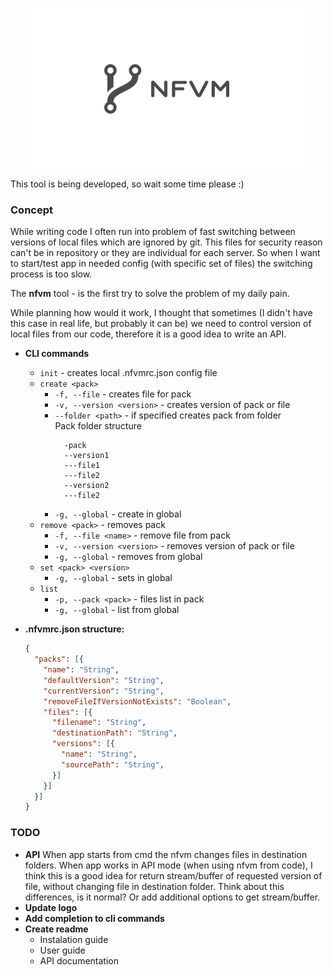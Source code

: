 <p align="center">
  <img height="256" src="logo.png?raw=true">
</p>

This tool is being developed, so wait some time please :)

### Concept

While writing code I often run into problem of fast switching between versions of local files which are ignored by git. This files for security reason can't be in repository or they are individual for each server.
So when I want to start/test app in needed config (with specific set of files) the switching process is too slow.

The **nfvm** tool - is the first try to solve the problem of my daily pain.

While planning how would it work, I thought that sometimes (I didn't have this case in real life, but probably it can be) we need to control version of local files from our code, therefore it is a good idea to write an API. 


- **CLI commands**
  - `init` - creates local .nfvmrc.json config file
  - `create <pack>`
    - `-f, --file` - creates file for pack
    - `-v, --version <version>` - creates version of pack or file
    - `--folder <path>` - if specified creates pack from folder  
        Pack folder structure
        ```
          -pack
          --version1
          ---file1
          ---file2
          --version2
          ---file2
        ```    
    - `-g, --global` - create in global
  - `remove <pack>` - removes pack
    - `-f, --file <name>` - remove file from pack
    - `-v, --version <version>` - removes version of pack or file
    - `-g, --global` - removes from global
  - `set <pack> <version>`
    - `-g, --global` - sets in global
  - `list`
    - `-p, --pack <pack>` - files list in pack
    - `-g, --global` - list from global

- **.nfvmrc.json structure:**

  ```json
  {
    "packs": [{
      "name": "String",
      "defaultVersion": "String",
      "currentVersion": "String",
      "removeFileIfVersionNotExists": "Boolean",
      "files": [{
        "filename": "String",
        "destinationPath": "String",
        "versions": [{
          "name": "String",
          "sourcePath": "String",
        }]
      }]
    }]
  }
  ```

### TODO
- **API**
  When app starts from cmd the nfvm changes files in destination folders.
  When app works in API mode (when using nfvm from code), I think this is a good idea for return stream/buffer of requested version of file, without changing file in destination folder.
  Think about this differences, is it normal? Or add additional options to get stream/buffer.
- **Update logo**
- **Add completion to cli commands**
- **Create readme**
  - Instalation guide
  - User guide
  - API documentation
  